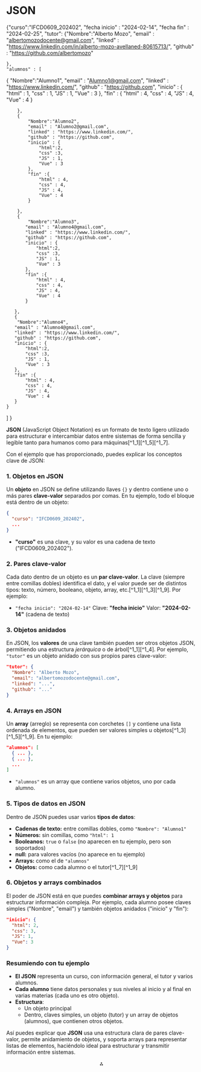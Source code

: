 
# JSON

{"curso":"IFCD0609_202402",
"fecha inicio" : "2024-02-14",
"fecha fin" : "2024-02-25",
"tutor":
{"Nombre":"Alberto Mozo",
"email" : "albertomozodocente@gmail.com",
"linked" : "https://www.linkedin.com/in/alberto-mozo-avellaned-80615713/",
"github" : "https://github.com/albertomozo"

    },
    "alumnos" : [
{
"Nombre":"Alumno1",
"email" : "Alumno1@gmail.com",
"linked" : "https://www.linkedin.com/",
"github" : "https://github.com",
"inicio" : {
"html" : 1,
"css" : 1,
"JS" : 1,
"Vue" : 3
},
"fin" : {
"html" : 4,
"css" : 4,
"JS" : 4,
"Vue" : 4
}

        },
        {
            "Nombre":"Alumno2",
            "email" : "Alumno2@gmail.com",
            "linked" : "https://www.linkedin.com/",
            "github" : "https://github.com",
            "inicio" : {     
                "html":2,
                "css" :3,
                "JS" : 1,
                "Vue" : 3
            },
            "fin" :{     
                "html" : 4,
                "css" : 4,
                "JS" : 4,
                "Vue" : 4 
            } 
        
        },
        {
            "Nombre":"Alumno3",
           "email" : "Alumno4@gmail.com",
           "linked" : "https://www.linkedin.com/",
           "github" : "https://github.com",
           "inicio" : {     
               "html":2,
               "css" :3,
               "JS" : 1,
               "Vue" : 3
           },
           "fin" :{     
               "html" : 4,
               "css" : 4,
               "JS" : 4,
               "Vue" : 4 
           } 
       
       },
       {
        "Nombre":"Alumno4",
       "email" : "Alumno4@gmail.com",
       "linked" : "https://www.linkedin.com/",
       "github" : "https://github.com",
       "inicio" : {     
           "html":2,
           "css" :3,
           "JS" : 1,
           "Vue" : 3
       },
       "fin" :{     
           "html" : 4,
           "css" : 4,
           "JS" : 4,
           "Vue" : 4 
       } 
    }
]
}

**JSON** (JavaScript Object Notation) es un formato de texto ligero utilizado para estructurar e intercambiar datos entre sistemas de forma sencilla y legible tanto para humanos como para máquinas[^1_1][^1_5][^1_7].

Con el ejemplo que has proporcionado, puedes explicar los conceptos clave de JSON:

### 1. Objetos en JSON

Un **objeto** en JSON se define utilizando llaves `{}` y dentro contiene uno o más pares **clave-valor** separados por comas.
En tu ejemplo, todo el bloque está dentro de un objeto:

```json
{
  "curso": "IFCD0609_202402",
  ...
}
```

- **"curso"** es una clave, y su valor es una cadena de texto ("IFCD0609_202402").


### 2. Pares clave-valor

Cada dato dentro de un objeto es un **par clave-valor**.
La clave (siempre entre comillas dobles) identifica el dato, y el valor puede ser de distintos tipos: texto, número, booleano, objeto, array, etc.[^1_1][^1_3][^1_9].
Por ejemplo:

- `"fecha inicio": "2024-02-14"`
Clave: **"fecha inicio"**
Valor: **"2024-02-14"** (cadena de texto)


### 3. Objetos anidados

En JSON, los **valores** de una clave también pueden ser otros objetos JSON, permitiendo una estructura *jerárquica* o de árbol[^1_1][^1_4].
Por ejemplo, `"tutor"` es un objeto anidado con sus propios pares clave-valor:

```json
"tutor": {
  "Nombre": "Alberto Mozo",
  "email": "albertomozodocente@gmail.com",
  "linked": "...",
  "github": "..."
}
```


### 4. Arrays en JSON

Un **array** (arreglo) se representa con corchetes `[]` y contiene una lista ordenada de elementos, que pueden ser valores simples u objetos[^1_3][^1_5][^1_9].
En tu ejemplo:

```json
"alumnos": [
  { ... }, 
  { ... }, 
  ...
]
```

- `"alumnos"` es un array que contiene varios objetos, uno por cada alumno.


### 5. Tipos de datos en JSON

Dentro de JSON puedes usar varios **tipos de datos**:

- **Cadenas de texto:** entre comillas dobles, como `"Nombre": "Alumno1"`
- **Números:** sin comillas, como `"html": 1`
- **Booleanos:** `true` o `false` (no aparecen en tu ejemplo, pero son soportados)
- **null:** para valores vacíos (no aparece en tu ejemplo)
- **Arrays:** como el de `"alumnos"`
- **Objetos:** como cada alumno o el tutor[^1_7][^1_9]


### 6. Objetos y arrays combinados

El poder de JSON está en que puedes **combinar arrays y objetos** para estructurar información compleja.
Por ejemplo, cada alumno posee claves simples ("Nombre", "email") y también objetos anidados ("inicio" y "fin"):

```json
"inicio": {
  "html": 2,
  "css": 3,
  "JS": 1,
  "Vue": 3
}
```


### Resumiendo con tu ejemplo

- **El JSON** representa un curso, con información general, el tutor y varios alumnos.
- **Cada alumno** tiene datos personales y sus niveles al inicio y al final en varias materias (cada uno es otro objeto).
- **Estructura**:
    - Un objeto principal
    - Dentro, claves simples, un objeto (tutor) y un array de objetos (alumnos), que contienen otros objetos.

Así puedes explicar que **JSON** usa una estructura clara de pares clave-valor, permite anidamiento de objetos, y soporta arrays para representar listas de elementos, haciéndolo ideal para estructurar y transmitir información entre sistemas.

<div style="text-align: center">⁂</div>



